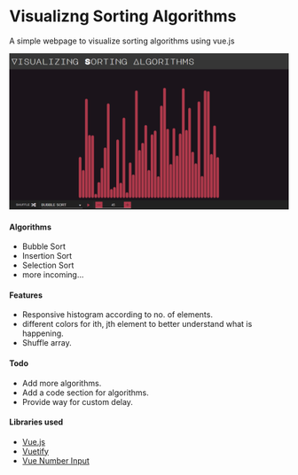 # Visualizng Sorting Algorithms
A simple webpage to visualize sorting algorithms using vue.js

![](https://raw.githubusercontent.com/santoshpanna/Visualizing-Sorting-Algorithms/master/images/home.png)

#### Algorithms
- Bubble Sort
- Insertion Sort
- Selection Sort
- more incoming...

#### Features
- Responsive histogram according to no. of elements.
- different colors for ith, jth element to better understand what is happening.
- Shuffle array.

#### Todo
- Add more algorithms.
- Add a code section for algorithms.
- Provide way for custom delay.

#### Libraries used
- [Vue.js](https://vuejs.org/vue)
- [Vuetify](https://vuetifyjs.com/en/)
- [Vue Number Input](https://github.com/fengyuanchen/vue-number-input)
